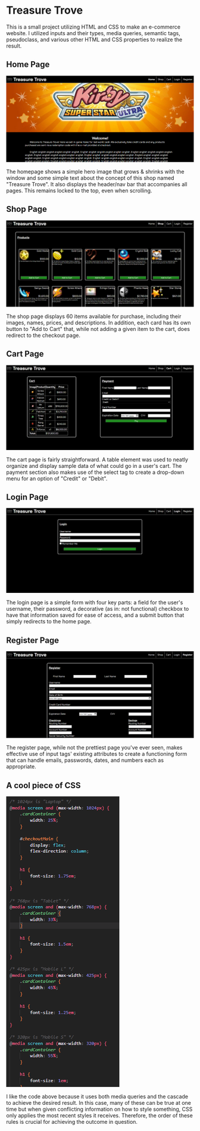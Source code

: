 Treasure Trove
===
This is a small project utilizing HTML and CSS to make an e-commerce website. I utilized inputs and their types, media queries, semantic tags, pseudoclass, and various other HTML and CSS properties to realize the result.

## Home Page
![alt text](./images/readme/indexpage.png)

The homepage shows a simple hero image that grows & shrinks with the window and some simple text about the concept of this shop named "Treasure Trove". It also displays the header/nav bar that accompanies all pages. This remains locked to the top, even when scrolling.

## Shop Page
![alt text](./images/readme/productspage.png)

The shop page displays 60 items available for purchase, including their images, names, prices, and descriptions. In addition, each card has its own button to "Add to Cart" that, while not adding a given item to the cart, does redirect to the checkout page.

## Cart Page
![alt text](./images/readme/checkoutpage.png)

The cart page is fairly straightforward. A table element was used to neatly organize and display sample data of what could go in a user's cart. The payment section also makes use of the select tag to create a drop-down menu for an option of "Credit" or "Debit".

## Login Page
![alt text](./images/readme/loginpage.png)

The login page is a simple form with four key parts: a field for the user's username, their password, a decorative (as in: not functional) checkbox to have that information saved for ease of access, and a submit button that simply redirects to the home page.

## Register Page
![alt text](./images/readme/registerpage.png)

The register page, while not the prettiest page you've ever seen, makes effective use of input tags' existing attributes to create a functioning form that can handle emails, passwords, dates, and numbers each as appropriate.

## A cool piece of CSS
![alt text](./images/readme/coolcss.png)

I like the code above because it uses both media queries and the cascade to achieve the desired result. In this case, many of these can be true at one time but when given conflicting information on how to style something, CSS only applies the most recent styles it receives. Therefore, the order of these rules is crucial for achieving the outcome in question.